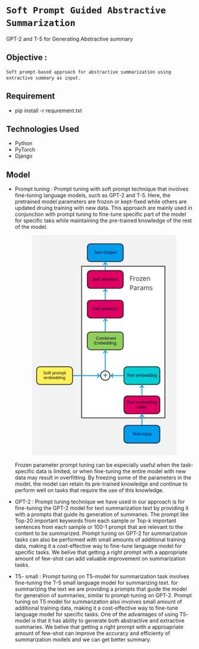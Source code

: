 # `Soft Prompt Guided Abstractive Summarization`

GPT-2 and T-5 for Generating Abstractive summary


## Objective :
    Soft prompt-based approach for abstractive summarization using extractive summary as input.

## Requirement
* pip install -r requrement.txt

## Technologies Used
* Python 
* PyTorch
* Django

## Model 

* Prompt tuning :
    Prompt tuning with soft prompt technique that involves fine-tuning language models, such as GPT-2 and T-5. Here, the pretrained model parameters are frozon or kept-fixed while others are updated druing training with new data.  This approach are mainly used in conjunction with prompt tuning to fine-tune specific part of the model for specific taks while maintaining the pre-trained knowledge of the rest of the model. 
    <p align="center"><img src="Figure/prompt-tuning.png"></p>
    Frozen parameter prompt tuning can be especially useful when the task-specific data is limited, or when fine-tuning the entire model with new data may result in overfitting. By freezing some of the parameters in the model, the model can retain its pre-trained knowledge and continue to perform well on tasks that require the use of this knowledge.

* GPT-2 :
    Prompt tuning technique we have used in our approach is for fine-tuning the GPT-2 model for text summarization text by providing it with a prompts that guide its generation of summaries. The prompt like Top-20 important keywords from each sample or Top-k important sentences from each sample or 100-1 prompt that are relevant to the content to be summarized.
    Prompt tuning on GPT-2 for summarization tasks can also be performed with small amounts of additional training data, making it a cost-effective way to fine-tune language model for specific tasks. We belive that getting a right prompt with a appropriate amount of few-shot can add valuable improvement on summarization tasks.

* T5- small :
    Prompt tuning on T5-model for summarization task involves fine-tuning the T-5 small language model for summarizing text. for summarizing the text we are providing a prompts that guide the model for generation of summaries, similar to prompt-tuning on GPT-2.
    Prompt tuning on T5 model for summarization also involves small amount of additional training data, making it a cost-effective way to fine-tune language model for specific tasks. One of the advantages of using T5- model is that it has ability to generate both abstractive and extractive summaries. We belive that getting a right prompt with a approapriate amount of few-shot can improve the accuracy and efficienty of summarization models and we can get better summary.